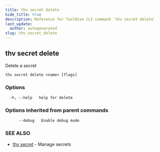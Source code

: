 ```yaml
---
title: thv secret delete
hide_title: true
description: Reference for ToolHive CLI command `thv secret delete`
last_update:
  author: autogenerated
slug: thv_secret_delete
---
```


## thv secret delete

Delete a secret

```
thv secret delete <name> [flags]
```

### Options

```
  -h, --help   help for delete
```

### Options inherited from parent commands

```
      --debug   Enable debug mode
```

### SEE ALSO

* [thv secret](thv_secret.md)	 - Manage secrets

